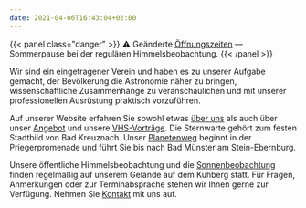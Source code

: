 ```yaml
---
date: 2021-04-06T16:43:04+02:00
---
```


{{< panel class="danger" >}}
⚠️ Geänderte [Öffnungszeiten](/oeffnungszeiten) — Sommerpause bei der regulären Himmelsbeobachtung.
{{< /panel >}}

Wir sind ein eingetragener Verein und haben es zu unserer Aufgabe gemacht, der Bevölkerung die Astronomie näher zu bringen, wissenschaftliche Zusammenhänge zu veranschaulichen und mit unserer professionellen Ausrüstung praktisch vorzuführen.

Auf unserer Website erfahren Sie sowohl etwas [über uns](/ueber-uns/verein/) als auch über unser [Angebot](/ueber-uns/angebot/) und unsere [VHS-Vorträge](/vhs/). Die Sternwarte gehört zum festen Stadtbild von Bad Kreuznach. Unser [Planetenweg](/ueber-uns/planetenweg) beginnt in der Priegerpromenade und führt Sie bis nach Bad Münster am Stein-Ebernburg.

Unsere öffentliche Himmelsbeobachtung und die [Sonnenbeobachtung](/ueber-uns/sonnenbeobachtung/) finden regelmäßig auf unserem Gelände auf dem Kuhberg statt. Für Fragen, Anmerkungen oder zur Terminabsprache stehen wir Ihnen gerne zur Verfügung. Nehmen Sie [Kontakt](/kontakt) mit uns auf.
